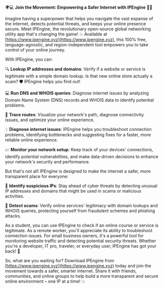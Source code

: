 🌍💻 **Join the Movement: Empowering a Safer Internet with IPEngine** 📡💪

Imagine having a superpower that helps you navigate the vast expanse of the internet, detects potential threats, and keeps your online presence secure. Meet IPEngine, the revolutionary open-source global networking utility app that's changing the game! 💥 Available at [https://www.ipengine.xyz](https://www.ipengine.xyz), this 100% free, language-agnostic, and region-independent tool empowers you to take control of your online journey.

With IPEngine, you can:

🔍 **Lookup IP addresses and domains**: Verify if a website or service is legitimate with a simple domain lookup. Is that new online store actually a scam? 🛡️ IPEngine helps you find out!

💻 **Run DNS and WHOIS queries**: Diagnose internet issues by analyzing Domain Name System (DNS) records and WHOIS data to identify potential problems.

📍 **Trace routes**: Visualize your network's path, diagnose connectivity issues, and optimize your online experience.

💡 **Diagnose internet issues**: IPEngine helps you troubleshoot connection problems, identifying bottlenecks and suggesting fixes for a faster, more reliable online experience.

📈 **Monitor your network setup**: Keep track of your devices' connections, identify potential vulnerabilities, and make data-driven decisions to enhance your network's security and performance.

But that's not all! IPEngine is designed to make the internet a safer, more transparent place for everyone:

💪 **Identify suspicious IPs**: Stay ahead of cyber threats by detecting unusual IP addresses and domains that might be used in scams or malicious activities.

🚀 **Detect scams**: Verify online services' legitimacy with domain lookups and WHOIS queries, protecting yourself from fraudulent schemes and phishing attacks.

As a student, you can use IPEngine to check if an online course or service is legitimate. As a remote worker, you'll appreciate its ability to troubleshoot connection issues. For small business owners, it's a powerful tool for monitoring website traffic and detecting potential security threats. Whether you're a developer, IT pro, traveler, or everyday user, IPEngine has got your back! 🤝

So, what are you waiting for? Download IPEngine from [https://www.ipengine.xyz](https://www.ipengine.xyz) today and join the movement towards a safer, smarter internet. Share it with friends, communities, and online groups to help build a more transparent and secure online environment – one IP at a time! 💥